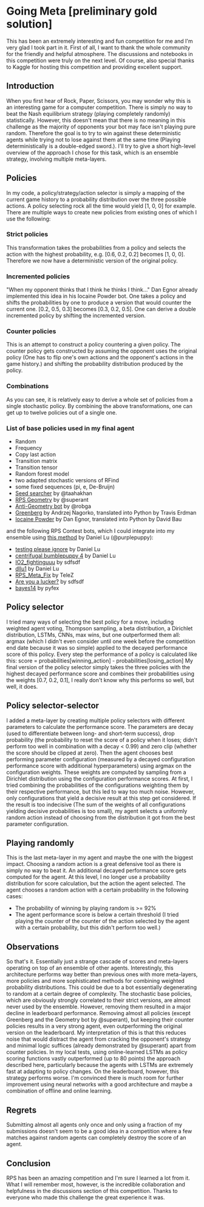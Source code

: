 # Going Meta [preliminary gold solution]
This has been an extremely interesting and fun competition for me and I'm very glad I took part in it. First of all, I want to thank the whole community for the friendly and helpful atmosphere. The discussions and notebooks in this competition were truly on the next level. Of course, also special thanks to Kaggle for hosting this competition and providing excellent support.

## Introduction
When you first hear of Rock, Paper, Scissors, you may wonder why this is an interesting game for a computer competition. There is simply no way to beat the Nash equilibrium strategy (playing completely randomly) statistically. However, this doesn't mean that there is no meaning in this challenge as the majority of opponents your bot may face isn't playing pure random. Therefore the goal is to try to win against these deterministic agents while trying not to lose against them at the same time (Playing deterministically is a double-edged sword.). I'll try to give a short high-level overview of the approach I chose for this task, which is an ensemble strategy, involving multiple meta-layers.

## Policies
In my code, a policy/strategy/action selector is simply a mapping of the current game history to a probability distribution over the three possible actions. A policy selecting rock all the time would yield [1, 0, 0] for example. There are multiple ways to create new policies from existing ones of which I use the following:

### Strict policies
This transformation takes the probabilities from a policy and selects the action with the highest probability, e.g. [0.6, 0.2, 0.2] becomes [1, 0, 0]. Therefore we now have a deterministic version of the original policy.

### Incremented policies
"When my opponent thinks that I think he thinks I think..."
Dan Egnor already implemented this idea in his Iocaine Powder bot. One takes a policy and shifts the probabilities by one to produce a version that would counter the current one. [0.2, 0.5, 0.3] becomes [0.3, 0.2, 0.5]. One can derive a double incremented policy by shifting the incremented version.

### Counter policies
This is an attempt to construct a policy countering a given policy. The counter policy gets constructed by assuming the opponent uses the original policy (One has to flip one's own actions and the opponent's actions in the game history.) and shifting the probability distribution produced by the policy.

### Combinations
As you can see, it is relatively easy to derive a whole set of policies from a single stochastic policy. By combining the above transformations, one can get up to twelve policies out of a single one.

### List of base policies used in my final agent
* Random
* Frequency
* Copy last action
* Transition matrix
* Transition tensor
* Random forest model
* two adapted stochastic versions of RFind
* some fixed sequences (pi, e, De-Bruijn)
* [Seed searcher](https://www.kaggle.com/taahakhan/rps-cracking-random-number-generators) by @taahakhan
* [RPS Geometry](https://www.kaggle.com/superant/rps-geometry-silver-rank-by-minimal-logic) by @superant
* [Anti-Geometry bot](https://www.kaggle.com/robga/beating-geometry-bot/output) by @robga
* [Greenberg](https://github.com/erdman/roshambo) by Andrzej Nagorko, translated into Python by Travis Erdman
* [Iocaine Powder](http://davidbau.com/downloads/rps/rps-iocaine.py) by Dan Egnor, translated into Python by David Bau

and the following RPS Contest bots, which I could integrate into my ensemble using [this method](https://www.kaggle.com/purplepuppy/running-rpscontest-bots) by Daniel Lu (@purplepuppy):
* [testing please ignore](http://www.rpscontest.com/entry/342001) by Daniel Lu
* [centrifugal bumblepuppy 4](http://www.rpscontest.com/entry/161004) by Daniel Lu
* [IO2_fightinguuu](http://www.rpscontest.com/entry/885001) by sdfsdf
* [dllu1](http://www.rpscontest.com/entry/498002) by Daniel Lu
* [RPS_Meta_Fix](http://www.rpscontest.com/entry/5649874456412160) by TeleZ
* [Are you a lucker?](http://www.rpscontest.com/entry/892001) by sdfsdf
* [bayes14](http://www.rpscontest.com/entry/202003) by pyfex

## Policy selector
I tried many ways of selecting the best policy for a move, including weighted agent voting, Thompson sampling, a beta distribution, a Dirichlet distribution, LSTMs, CNNs, max wins, but one outperformed them all: argmax (which I didn't even consider until one week before the competition end date because it was so simple) applied to the decayed performance score of this policy. Every step the performance of a policy is calculated like this: score = probabilities[winning_action] - probabilities[losing_action] 
My final version of the policy selector simply takes the three policies with the highest decayed performance score and combines their probabilities using the weights [0.7, 0.2, 0.1], I really don't know why this performs so well, but well, it does.

## Policy selector-selector
I added a meta-layer by creating multiple policy selectors with different parameters to calculate the performance score. The parameters are decay (used to differentiate between long- and short-term success), drop probability (the probability to reset the score of a policy when it loses; didn't perform too well in combination with a decay < 0.99) and zero clip (whether the score should be clipped at zero). Then the agent chooses best performing parameter configuration (measured by a decayed configuration performance score with additional hyperparameters) using argmax on the configuration weights. These weights are computed by sampling from a Dirichlet distribution using the configuration performance scores. At first, I tried combining the probabilities of the configurations weighting them by their respective performance, but this led to way too much noise. However, only configurations that yield a decisive result at this step get considered.
If the result is too indecisive (The sum of the weights of all configurations yielding decisive probabilities is too small), my agent selects a uniformly random action instead of choosing from the distribution it got from the best parameter configuration.

## Playing randomly
This is the last meta-layer in my agent and maybe the one with the biggest impact. Choosing a random action is a great defensive tool as there is simply no way to beat it. An additional decayed performance score gets computed for the agent. At this level, I no longer use a probability distribution for score calculation, but the action the agent selected.
The agent chooses a random action with a certain probability in the following cases:
* The probability of winning by playing random is >= 92%
* The agent performance score is below a certain threshold (I tried playing the counter of the counter of the action selected by the agent with a certain probability, but this didn't perform too well.)

## Observations
So that's it. Essentially just a strange cascade of scores and meta-layers operating on top of an ensemble of other agents. Interestingly, this architecture performs way better than previous ones with more meta-layers, more policies and more sophisticated methods for combining weighted probability distributions. This could be due to a bot essentially degenerating to random at a certain degree of complexity.
The stochastic base policies, which are obviously strongly correlated to their strict versions, are almost never used by the ensemble. However, removing them resulted in a major decline in leaderboard performance.
Removing almost all policies (except Greenberg and the Geometry bot by @superant), but keeping their counter policies results in a very strong agent, even outperforming the original version on the leaderboard. My interpretation of this is that this reduces noise that would distract the agent from cracking the opponent's strategy and minimal logic suffices (already demonstrated by @superant) apart from counter policies.
In my local tests, using online-learned LSTMs as policy scoring functions vastly outperformed (up to 80 points) the approach described here, particularly because the agents with LSTMs are extremely fast at adapting to policy changes. On the leaderboard, however, this strategy performs worse. I'm convinced there is much room for further improvement using neural networks with a good architecture and maybe a combination of offline and online learning.

## Regrets
Submitting almost all agents only once and only using a fraction of my submissions doesn't seem to be a good idea in a competition where a few matches against random agents can completely destroy the score of an agent.

## Conclusion
RPS has been an amazing competition and I'm sure I learned a lot from it. What I will remember most, however, is the incredible collaboration and helpfulness in the discussions section of this competition. Thanks to everyone who made this challenge the great experience it was.